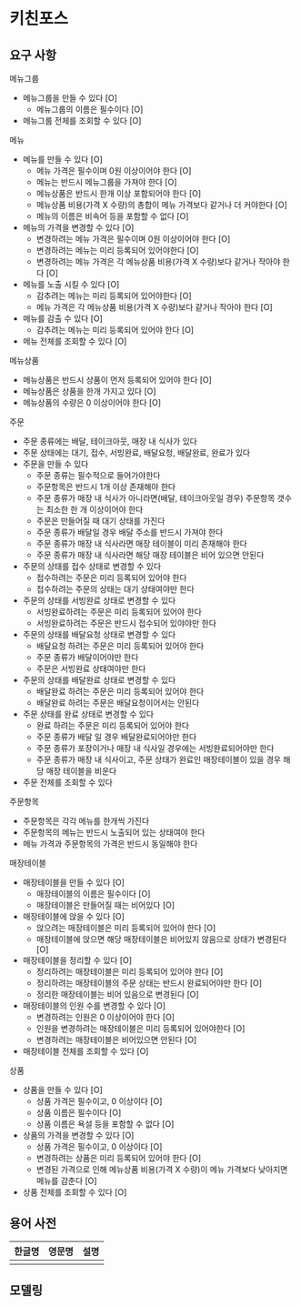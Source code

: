 # 키친포스

## 요구 사항

메뉴그룹
- 메뉴그룹을 만들 수 있다 [O]
    - 메뉴그룹의 이름은 필수이다 [O]
- 메뉴그룹 전체를 조회할 수 있다 [O]

메뉴
- 메뉴를 만들 수 있다 [O]
    - 메뉴 가격은 필수이며 0원 이상이어야 한다 [O]
    - 메뉴는 반드시 메뉴그룹을 가져야 한다 [O]
    - 메뉴상품은 반드시 한개 이상 포함되어야 한다 [O]            
    - 메뉴상품 비용(가격 X 수량)의 총합이 메뉴 가격보다 같거나 더 커야한다 [O]
    - 메뉴의 이름은 비속어 등을 포함할 수 없다 [O]
- 메뉴의 가격을 변경할 수 있다 [O]
    - 변경하려는 메뉴 가격은 필수이며 0원 이상이어야 한다 [O]
    - 변경하려는 메뉴는 미리 등록되어 있어야한다 [O]
    - 변경하려는 메뉴 가격은 각 메뉴상품 비용(가격 X 수량)보다 같거나 작아야 한다 [O]
- 메뉴를 노출 시킬 수 있다 [O]
    - 감추려는 메뉴는 미리 등록되어 있어야한다 [O]
    - 메뉴 가격은 각 메뉴상품 비용(가격 X 수량)보다 같거나 작아야 한다 [O]
- 메뉴를 감출 수 있다 [O]
    - 감추려는 메뉴는 미리 등록되어 있어야 한다 [O]
- 메뉴 전체를 조회할 수 있다 [O]

메뉴상품
- 메뉴상품은 반드시 상품이 먼저 등록되어 있어야 한다 [O]
- 메뉴상품은 상품을 한개 가지고 있다 [O]
- 메뉴상품의 수량은 0 이상이어야 한다 [O]

주문    
- 주문 종류에는 배달, 테이크아웃, 매장 내 식사가 있다
- 주문 상태에는 대기, 접수, 서빙완료, 배달요청, 배달완료, 완료가 있다
- 주문을 만들 수 있다
    - 주문 종류는 필수적으로 들어가야한다
    - 주문항목은 반드시 1개 이상 존재해야 한다
    - 주문 종류가 매장 내 식사가 아니라면(배달, 테이크아웃일 경우) 주문항목 갯수는 최소한 한 개 이상이어야 한다
    - 주문은 만들어질 때 대기 상태를 가진다
    - 주문 종류가 배달일 경우 배달 주소를 반드시 가져야 한다
    - 주문 종류가 매장 내 식사라면 매장 테이블이 미리 존재해야 한다
    - 주문 종류가 매장 내 식사라면 해당 매장 테이블은 비어 있으면 안된다
- 주문의 상태를 접수 상태로 변경할 수 있다
    - 접수하려는 주문은 미리 등록되어 있어야 한다
    - 접수하려는 주문의 상태는 대기 상태여야만 한다        
- 주문의 상태를 서빙완료 상태로 변경할 수 있다
    - 서빙완료하려는 주문은 미리 등록되어 있어야 한다
    - 서빙완료하려는 주문은 반드시 접수되어 있야야만 한다
- 주문의 상태를 배달요청 상태로 변경할 수 있다
    - 배달요청 하려는 주문은 미리 등록되어 있어야 한다
    - 주문 종류가 배달이어야만 한다
    - 주문은 서빙완료 상태여야만 한다
- 주문의 상태를 배달완료 상태로 변경할 수 있다
    - 배달완료 하려는 주문은 미리 등록되어 있어야 한다
    - 배달완료 하려는 주문은 배달요청이어서는 안된다
- 주문 상태를 완료 상태로 변경할 수 있다
    - 완료 하려는 주문은 미리 등록되어 있어야 한다
    - 주문 종류가 배달 일 경우 배달완료되어야만 한다
    - 주문 종류가 포장이거나 매장 내 식사일 경우에는 서빙완료되어야만 한다
    - 주문 종류가 매장 내 식사이고, 주문 상태가 완료인 매장테이블이 있을 경우 해당 매장 테이블을 비운다
- 주문 전체를 조회할 수 있다

주문항목
- 주문항목은 각각 메뉴를 한개씩 가진다
- 주문항목의 메뉴는 반드시 노출되어 있는 상태여야 한다
- 메뉴 가격과 주문항목의 가격은 반드시 동일해야 한다

매장테이블
- 매장테이블을 만들 수 있다 [O]
    - 매장테이블의 이름은 필수이다 [O]
    - 매장테이블은 만들어질 때는 비어있다 [O]
- 매장테이블에 앉을 수 있다 [O]
    - 앉으려는 매장테이블은 미리 등록되어 있어야 한다 [O]
    - 매장테이블에 앉으면 해당 매장테이블은 비어있지 않음으로 상태가 변경된다 [O]
- 매장테이블을 정리할 수 있다 [O]
    - 정리하려는 매장테이블은 미리 등록되어 있어야 한다 [O]
    - 정리하려는 매장테이블의 주문 상태는 반드시 완료되어야만 한다 [O]
    - 정리한 매장테이블는 비어 있음으로 변경된다 [O]
- 매장테이블의 인원 수를 변경할 수 있다 [O]
    - 변경하려는 인원은 0 이상이어야 한다 [O]
    - 인원을 변경하려는 매장테이블은 미리 등록되어 있어야한다 [O]
    - 변경하려는 매장테이블은 비어있으면 안된다 [O]
- 매장테이블 전체를 조회할 수 있다 [O]

상품
- 상품을 만들 수 있다 [O]
    - 상품 가격은 필수이고, 0 이상이다 [O]
    - 상품 이름은 필수이다 [O]
    - 상품 이름은 욕설 등을 포함할 수 없다 [O]
- 상품의 가격을 변경할 수 있다 [O]
    - 상품 가격은 필수이고, 0 이상이다 [O]
    - 변경하려는 상품은 미리 등록되어 있어야 한다 [O]
    - 변경된 가격으로 인해 메뉴상품 비용(가격 X 수량)이 메뉴 가격보다 낮아지면 메뉴를 감춘다 [O]
- 상품 전체를 조회할 수 있다 [O]

## 용어 사전

| 한글명 | 영문명 | 설명 |
| --- | --- | --- |
|  |  |  |

## 모델링

